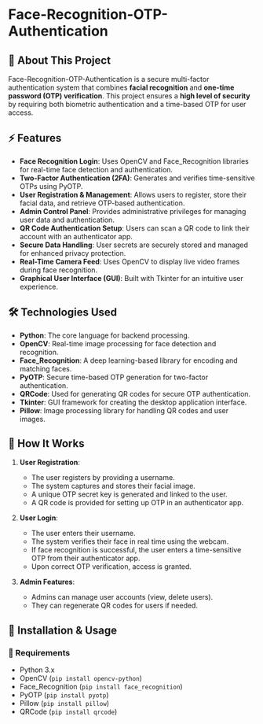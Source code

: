 
# Face-Recognition-OTP-Authentication  

## 🔐 About This Project  
Face-Recognition-OTP-Authentication is a secure multi-factor authentication system that combines **facial recognition** and **one-time password (OTP) verification**. This project ensures a **high level of security** by requiring both biometric authentication and a time-based OTP for user access.  

## ⚡ Features  
- **Face Recognition Login**: Uses OpenCV and Face_Recognition libraries for real-time face detection and authentication.  
- **Two-Factor Authentication (2FA)**: Generates and verifies time-sensitive OTPs using PyOTP.  
- **User Registration & Management**: Allows users to register, store their facial data, and retrieve OTP-based authentication.  
- **Admin Control Panel**: Provides administrative privileges for managing user data and authentication.  
- **QR Code Authentication Setup**: Users can scan a QR code to link their account with an authenticator app.  
- **Secure Data Handling**: User secrets are securely stored and managed for enhanced privacy protection.  
- **Real-Time Camera Feed**: Uses OpenCV to display live video frames during face recognition.  
- **Graphical User Interface (GUI)**: Built with Tkinter for an intuitive user experience.  

## 🛠️ Technologies Used  
- **Python**: The core language for backend processing.  
- **OpenCV**: Real-time image processing for face detection and recognition.  
- **Face_Recognition**: A deep learning-based library for encoding and matching faces.  
- **PyOTP**: Secure time-based OTP generation for two-factor authentication.  
- **QRCode**: Used for generating QR codes for secure OTP authentication.  
- **Tkinter**: GUI framework for creating the desktop application interface.  
- **Pillow**: Image processing library for handling QR codes and user images.  

## 🚀 How It Works  
1. **User Registration**:  
   - The user registers by providing a username.  
   - The system captures and stores their facial image.  
   - A unique OTP secret key is generated and linked to the user.  
   - A QR code is provided for setting up OTP in an authenticator app.  

2. **User Login**:  
   - The user enters their username.  
   - The system verifies their face in real time using the webcam.  
   - If face recognition is successful, the user enters a time-sensitive OTP from their authenticator app.  
   - Upon correct OTP verification, access is granted.  

3. **Admin Features**:  
   - Admins can manage user accounts (view, delete users).  
   - They can regenerate QR codes for users if needed.  


## 📜 Installation & Usage  
### 🔧 Requirements  
- Python 3.x  
- OpenCV (`pip install opencv-python`)  
- Face_Recognition (`pip install face_recognition`)  
- PyOTP (`pip install pyotp`)  
- Pillow (`pip install pillow`)  
- QRCode (`pip install qrcode`)  

